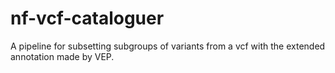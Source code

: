 # nf-vcf-cataloguer
A pipeline for subsetting subgroups of variants from a vcf with the extended annotation made by VEP.
